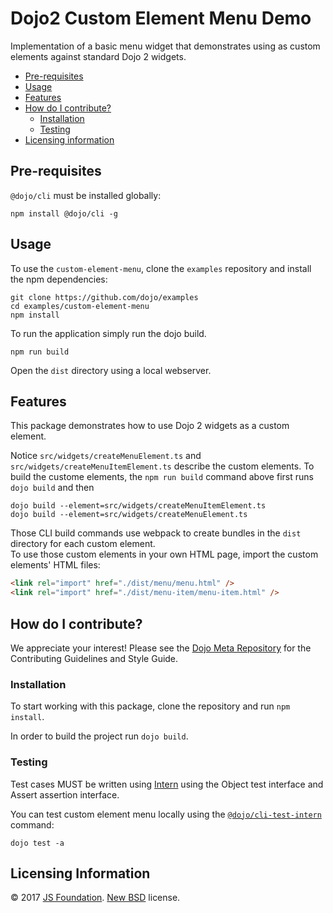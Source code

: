 # Dojo2 Custom Element Menu Demo

Implementation of a basic menu widget that demonstrates using as custom elements against standard Dojo 2 widgets.

- [Pre-requisites](#pre-requisites)
- [Usage](#usage)
- [Features](#features)
- [How do I contribute?](#how-do-i-contribute)
  - [Installation](#installation)
  - [Testing](#testing)
- [Licensing information](#licensing-information)

## Pre-requisites

`@dojo/cli` must be installed globally:

```shell
npm install @dojo/cli -g
```

## Usage

To use the `custom-element-menu`, clone the `examples` repository and install the npm dependencies:

```shell
git clone https://github.com/dojo/examples
cd examples/custom-element-menu
npm install
```

To run the application simply run the dojo build.

```
npm run build
```

Open the `dist` directory using a local webserver.

## Features

This package demonstrates how to use Dojo 2 widgets as a custom element.

Notice `src/widgets/createMenuElement.ts` and `src/widgets/createMenuItemElement.ts` describe the custom elements.
To build the custome elements, the `npm run build` command above first runs `dojo build` and then 

```shell
dojo build --element=src/widgets/createMenuItemElement.ts 
dojo build --element=src/widgets/createMenuElement.ts
```
Those CLI build commands use webpack to create bundles in the `dist` directory for each custom element.  
To use those custom elements in your own HTML page, import the custom elements' HTML files:

```html
<link rel="import" href="./dist/menu/menu.html" />
<link rel="import" href="./dist/menu-item/menu-item.html" />
```

## How do I contribute?

We appreciate your interest!  Please see the [Dojo Meta Repository](https://github.com/dojo/meta#readme) for the
Contributing Guidelines and Style Guide.

### Installation

To start working with this package, clone the repository and run `npm install`.

In order to build the project run `dojo build`.

### Testing

Test cases MUST be written using [Intern](https://theintern.github.io) using the Object test interface and Assert assertion interface.

You can test custom element menu locally using the [`@dojo/cli-test-intern`](https://github.com/dojo/cli-test-intern) command:

```shell
dojo test -a
```

## Licensing Information

© 2017 [JS Foundation](https://js.foundation/). [New BSD](http://opensource.org/licenses/BSD-3-Clause) license.
